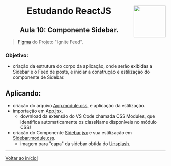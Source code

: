 <div align="center">
<a href="https://github.com/monicaquintal" target="_blank"><img align="right" height="100" src="https://cdn.jsdelivr.net/gh/devicons/devicon/icons/react/react-original.svg" /></a>
<h1>Estudando ReactJS</h1>
<h2>Aula 10: Componente Sidebar.</h2>
</div>

> [Figma](https://www.figma.com/community/file/1113573231685349036) do Projeto "Ignite Feed".

### Objetivo: 
- criação da estrutura do corpo da aplicação, onde serão exibidas a Sidebar e o Feed de posts, e iniciar a construção e estilização do componente de Sidebar.

## Aplicando:
- criação do arquivo [App.module.css](../../projetos/01-fundamentos-reactjs/src/App.module.css), e aplicação da estilização.
- importação em [App.jsx](../../projetos/01-fundamentos-reactjs/src/App.jsx).
  - download da extensão do VS Code chamada CSS Modules, que identifica automaticamente os className disponíveis no módulo CSS! 
- criação do Componente [Sidebar.jsx](../../projetos/01-fundamentos-reactjs/src/components/Sidebar.jsx) e sua estilização em [Sidebar.module.css](../../projetos/01-fundamentos-reactjs/src/components/Sidebar.module.css).
  - imagem para "capa" da sidebar obtida do [Unsplash](https://unsplash.com/pt-br).




---

[Voltar ao início!](https://github.com/monicaquintal/estudandoReact/)